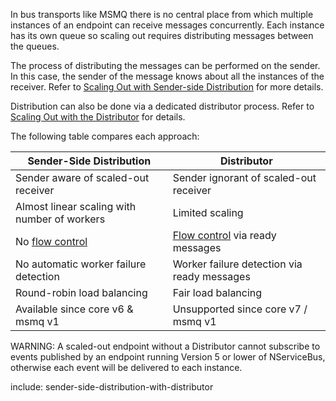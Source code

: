 
In bus transports like MSMQ there is no central place from which multiple instances of an endpoint can receive messages concurrently. Each instance has its own queue so scaling out requires distributing messages between the queues.

The process of distributing the messages can be performed on the sender. In this case, the sender of the message knows about all the instances of the receiver. Refer to [Scaling Out with Sender-side Distribution](/transports/msmq/sender-side-distribution.md) for more details.

Distribution can also be done via a dedicated distributor process. Refer to [Scaling Out with the Distributor](/transports/msmq/distributor/) for details.

The following table compares each approach:

| Sender-Side Distribution                     | Distributor                                 |
|----------------------------------------------|---------------------------------------------|
| Sender aware of scaled-out receiver         | Sender ignorant of scaled-out receiver      |
| Almost linear scaling with number of workers | Limited scaling                             |
| No [flow control](https://en.wikipedia.org/wiki/Flow_control_%28data%29)| [Flow control](https://en.wikipedia.org/wiki/Flow_control_%28data%29) via ready messages             |
| No automatic worker failure detection       | Worker failure detection via ready messages |
| Round-robin load balancing                  | Fair load balancing                         |
| Available since core v6 & msmq v1           | Unsupported since core v7 / msmq v1         |



WARNING: A scaled-out endpoint without a Distributor cannot subscribe to events published by an endpoint running Version 5 or lower of NServiceBus, otherwise each event will be delivered to each instance.

include: sender-side-distribution-with-distributor
